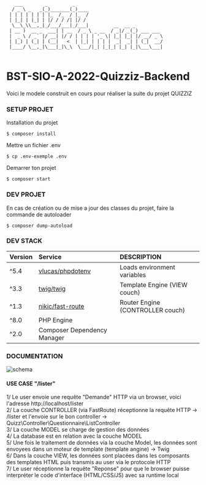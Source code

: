 ````
   ___        _         _                                
  / _ \ _   _(_)_______(_)____                           
 | | | | | | | |_  /_  / |_  /                           
 | |_| | |_| | |/ / / /| |/ /                            
  \__\_\\__,_|_/___/___|_/___|         __  __ _          
 | __ )  __ _  ___| | __  / _ \ _ __  / _|/ _(_) ___ ___ 
 |  _ \ / _` |/ __| |/ / | | | | '_ \| |_| |_| |/ __/ _ \
 | |_) | (_| | (__|   <  | |_| | | | |  _|  _| | (_|  __/
 |____/ \__,_|\___|_|\_\  \___/|_| |_|_| |_| |_|\___\___|
                                                         
````
# BST-SIO-A-2022-Quizziz-Backend
Voici le modele construit en cours pour réaliser la suite du projet QUIZZIZ

### SETUP PROJET
Installation du projet
````
$ composer install
````

Mettre un fichier .env
````
$ cp .env-exemple .env
````

Demarrer ton projet
````
$ composer start
````


### DEV PROJET
En cas de création ou de mise a jour des classes du projet, faire la commande de autoloader
````
$ composer dump-autoload 
````


### DEV STACK
| Version | Service                                                             | DESCRIPTION                      |
|:--------|:--------------------------------------------------------------------|:---------------------------------|
| ^5.4    | [vlucas/phpdotenv](https://packagist.org/packages/vlucas/phpdotenv) | Loads environment variables      |
| ^3.3    | [twig/twig](https://packagist.org/packages/twig/twig)               | Template Engine (VIEW couch)     |
| ^1.3    | [nikic/fast-route](https://packagist.org/packages/nikic/fast-route) | Router Engine (CONTROLLER couch) |
| ^8.0    | PHP Engine                                                          |                                  |  
| ^2.0    | Composer Dependency Manager                                         |                                  | 
### DOCUMENTATION

![schema](https://github.com/bfoujols/BST-SIO-A-2022-Quizziz-Backend/blob/main/docs/Concept-MVC.drawio.png?raw=true)

#### USE CASE "/lister"

1/ Le user envoie une requête "Demande" HTTP via un browser, voici l'adresse http://localhost/lister \
2/ La couche CONTROLLER (via FastRoute) réceptionne la requête HTTP -> /lister et l'envoie sur le bon controller -> Quizz\Controller\Questionnaire\ListController \
3/ La couche MODEL se charge de gestion des données \
4/ La database est en relation avec la couche MODEL \
5/ Une fois le traitement de données via la couche Model, les données sont envoyees dans un moteur de template (template angine) -> Twig \
6/ Dans la couche VIEW, les données sont placées dans les composants des templates HTML puis transmis au user via le protocole HTTP \
7/ Le user réceptionne la requête "Reponse" pour que le browser puisse interpréter le code d'interface (HTML/CSS/JS) avec sa runtime local

